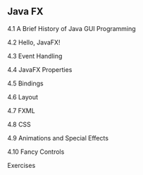 ## Java FX

4.1 A Brief History of Java GUI Programming

4.2 Hello, JavaFX!

4.3 Event Handling

4.4 JavaFX Properties

4.5 Bindings

4.6 Layout

4.7 FXML

4.8 CSS

4.9 Animations and Special Effects

4.10 Fancy Controls

Exercises